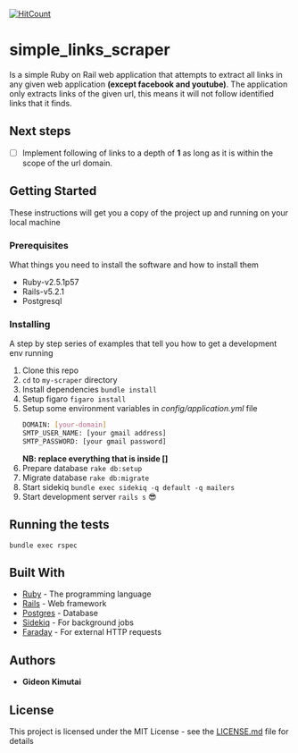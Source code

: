 [![HitCount](http://hits.dwyl.io/gr1d99/my-scraper.svg)](http://hits.dwyl.io/gr1d99/my-scraper)

# simple_links_scraper

Is a simple Ruby on Rail web application that attempts to extract all links in any given web application __(except facebook and youtube)__.
The application only extracts links of the given url, this means it will not follow identified links that it finds.

## Next steps
- [ ] Implement following of links to a depth of __1__ as long as it is within the scope of the url domain.
## Getting Started

These instructions will get you a copy of the project up and running on your local machine
### Prerequisites

What things you need to install the software and how to install them

- Ruby-v2.5.1p57
- Rails-v5.2.1
- Postgresql

### Installing

A step by step series of examples that tell you how to get a development env running

1. Clone this repo
2. `cd` to `my-scraper` directory
3. Install dependencies `bundle install`
4. Setup figaro `figaro install`
5. Setup some environment variables in _config/application.yml_ file
   ```bash
   DOMAIN: [your-domain]
   SMTP_USER_NAME: [your gmail address]
   SMTP_PASSWORD: [your gmail password]
   ```
   __NB: replace everything that is inside []__
6. Prepare database `rake db:setup`
7. Migrate database `rake db:migrate`
8. Start sidekiq `bundle exec sidekiq -q default -q mailers`
9. Start development server `rails s` :sunglasses:

## Running the tests

`bundle exec rspec`

## Built With

* [Ruby](https://www.ruby-lang.org/en/) - The programming language
* [Rails](https://rubyonrails.org/) - Web framework
* [Postgres](https://www.postgresql.org/) - Database
* [Sidekiq](https://sidekiq.org/) - For background jobs
* [Faraday](https://github.com/lostisland/faraday) - For external HTTP requests

## Authors

* **Gideon Kimutai**

## License

This project is licensed under the MIT License - see the [LICENSE.md](LICENSE.md) file for details
